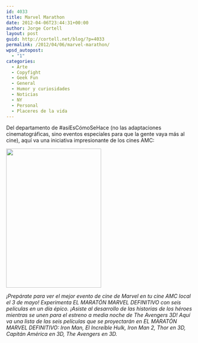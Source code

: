 ```yaml
---
id: 4033
title: Marvel Marathon
date: 2012-04-06T23:44:31+00:00
author: Jorge Cortell
layout: post
guid: http://cortell.net/blog/?p=4033
permalink: /2012/04/06/marvel-marathon/
wpsd_autopost:
  - "1"
categories:
  - Arte
  - Copyfight
  - Geek Fun
  - General
  - Humor y curiosidades
  - Noticias
  - NY
  - Personal
  - Placeres de la vida
---
```

Del departamento de #asíEsCómoSeHace (no las adaptaciones cinematográficas, sino eventos especiales para que la gente vaya más al cine), aquí va una iniciativa impresionante de los cines AMC:

<img class="aligncenter" title="Film poster" src="http://images.fandango.com/r87.2.0/ImageRenderer/375/375/nox.jpg/153653/images/masterrepository/fandango/153653/ultimatemarvelmarathon.jpg" alt="" width="256" height="375" />

_¡Prepárate para ver el mejor evento de cine de Marvel en tu cine AMC local el 3 de mayo! Experimenta EL MARATÓN MARVEL DEFINITIVO con seis películas en un día épico. ¡Asiste al desarrollo de las historias de los héroes mientras se unen para el estreno a media noche de The Avengers 3D! Aquí va una lista de las seis películas que se proyectarán en _EL MARATÓN MARVEL DEFINITIVO_: Iron Man, El Increíble Hulk, Iron Man 2, Thor en 3D, Capitán América en 3D, The Avengers en 3D._